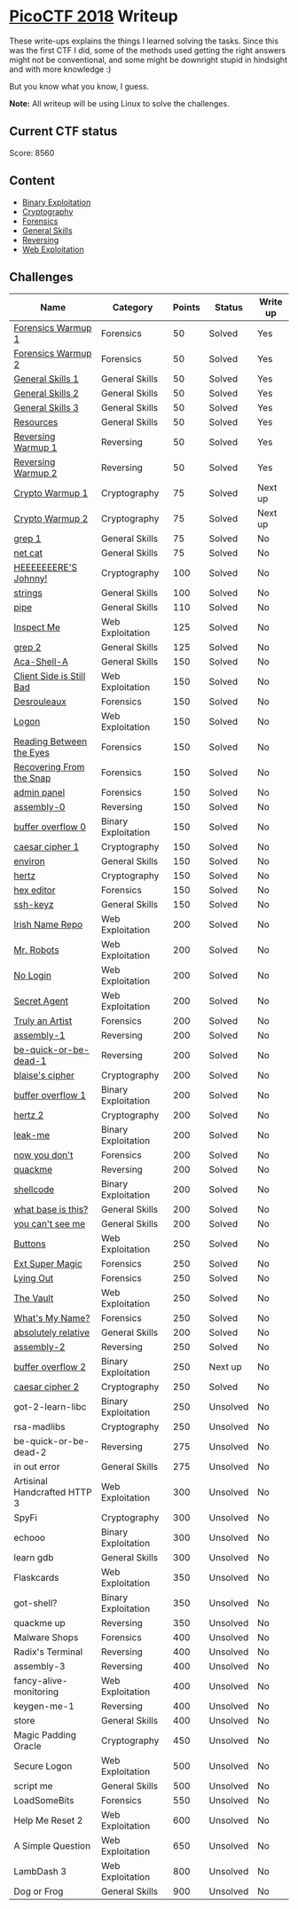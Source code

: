 # [PicoCTF 2018](https://2018game.picoctf.com/) Writeup

These write-ups explains the things I learned solving the tasks. Since this was the first CTF I did, some of the methods used getting the right answers might not be conventional, and some might be downright stupid in hindsight and with more knowledge :)

But you know what you know, I guess. 

**Note:** All writeup will be using Linux to solve the challenges.  


## Current CTF status

Score: 8560


## Content
- [Binary Exploitation](./Binary%20Exploitation)
- [Cryptography](./Cryptography)
- [Forensics](./Forensics)
- [General Skills](./General%20Skills)
- [Reversing](./Reversing)
- [Web Exploitation](./Web%20Exploitation)


## Challenges

|Name|Category|Points|Status|Write up
|-|-|-|-|-|
|[Forensics Warmup 1](Forensics/Forensics%20Warmup%201)|Forensics|50|Solved|Yes|
|[Forensics Warmup 2](Forensics/Forensics%20Warmup%202)|Forensics|50|Solved|Yes|
|[General Skills 1](General%20Skills/General%20Warmup%201)|General Skills|50|Solved|Yes|
|[General Skills 2](General%20Skills/General%20Warmup%202)|General Skills|50|Solved|Yes|
|[General Skills 3](General%20Skills/General%20Warmup%203)|General Skills|50|Solved|Yes|
|[Resources](General%20Skills/Resources)|General Skills|50|Solved|Yes|
|[Reversing Warmup 1](Reversing/Reversing%20Warmup%201)|Reversing|50|Solved|Yes|
|[Reversing Warmup 2](Reversing/Reversing%20Warmup%202)|Reversing|50|Solved|Yes|
|[Crypto Warmup 1](Cryptography/Crypto%20Warmup%201)|Cryptography|75|Solved|Next up|
|[Crypto Warmup 2](Cryptography/Crypto%20Warmup%202)|Cryptography|75|Solved|Next up|
|[grep 1](General%20Skills/grep%201)|General Skills|75|Solved|No|
|[net cat](General%20Skills/net%20cat)|General Skills|75|Solved|No|
|[HEEEEEEERE'S Johnny!](Cryptography/HEEEEEEERE%27S%20Johnny!)|Cryptography|100|Solved|No|
|[strings](General%20Skills/strings)|General Skills|100|Solved|No|
|[pipe](General%20Skills/pipe)|General Skills|110|Solved|No|
|[Inspect Me](Web%20Exploitation/Inspect%20Me)|Web Exploitation|125|Solved|No|
|[grep 2](General%20Skills/grep%202)|General Skills|125|Solved|No|
|[Aca-Shell-A](General%20Skills/Aca-Shell-A)|General Skills|150|Solved|No|
|[Client Side is Still Bad](Web%20Exploitation/Client%20Side%20is%20Still%20Bad)|Web Exploitation|150|Solved|No|
|[Desrouleaux](Forensics/Desrouleaux)|Forensics|150|Solved|No|
|[Logon](Web%20Exploitation/Logon)|Web Exploitation|150|Solved|No|
|[Reading Between the Eyes](Forensics/Reading%20Between%20the%20Eyes)|Forensics|150|Solved|No|
|[Recovering From the Snap](Forensics/Recovering%20From%20the%20Snap)|Forensics|150|Solved|No|
|[admin panel](Forensics/admin%20panel)|Forensics|150|Solved|No|
|[assembly-0](Reversing/assembly-0)|Reversing|150|Solved|No|
|[buffer overflow 0](Binary%20Exploitation/buffer%20overflow%200)|Binary Exploitation|150|Solved|No|
|[caesar cipher 1](Cryptography/caesar%20cipher%201)|Cryptography|150|Solved|No|
|[environ](General%20Skills/environ)|General Skills|150|Solved|No|
|[hertz](Cryptography/hertz)|Cryptography|150|Solved|No|
|[hex editor](Forensics/hex%20editor)|Forensics|150|Solved|No|
|[ssh-keyz](General%20Skills/ssh-keyz)|General Skills|150|Solved|No|
|[Irish Name Repo](Web%20Exploitation/Irish%20Name%20Repo)|Web Exploitation|200|Solved|No|
|[Mr. Robots](Web%20Exploitation/Mr.%20Robots)|Web Exploitation|200|Solved|No|
|[No Login](Web%20Exploitation/No%20Login)|Web Exploitation|200|Solved|No|
|[Secret Agent](Web%20Exploitation/Secret%20Agent)|Web Exploitation|200|Solved|No|
|[Truly an Artist](Forensics/Truly%20an%20Artist)|Forensics|200|Solved|No|
|[assembly-1](Reversing/assembly-1)|Reversing|200|Solved|No|
|[be-quick-or-be-dead-1](Reversing/be-quick-or-be-dead-1)|Reversing|200|Solved|No|
|[blaise's cipher](Cryptography/blaise%27s%20cipher)|Cryptography|200|Solved|No|
|[buffer overflow 1](Binary%20Exploitation/buffer%20overflow%201)|Binary Exploitation|200|Solved|No|
|[hertz 2](Cryptography/hertz%202)|Cryptography|200|Solved|No|
|[leak-me](Binary%20Exploitation/leak-me)|Binary Exploitation|200|Solved|No|
|[now you don't](Forensics/now%20you%20don%27t)|Forensics|200|Solved|No|
|[quackme](Reversing/quackme)|Reversing|200|Solved|No|
|[shellcode](Binary%20Exploitation/shellcode)|Binary Exploitation|200|Solved|No|
|[what base is this?](General%20Skills/what%20base%20is%20this)|General Skills|200|Solved|No|
|[you can't see me](General%20Skills/you%20can%27t%20see%20me)|General Skills|200|Solved|No|
|[Buttons](Web%20Exploitation/Buttons)|Web Exploitation|250|Solved|No|
|[Ext Super Magic](Forensics/Ext%20Super%20Magic)|Forensics|250|Solved|No|
|[Lying Out](Forensics/Lying%20Out)|Forensics|250|Solved|No|
|[The Vault](Web%20Exploitation/The%20Vault)|Web Exploitation|250|Solved|No|
|[What's My Name?](Forensics/What%27s%20My%20Name)|Forensics|250|Solved|No|
|[absolutely relative](General%20Skills/absolutely%20relative)|General Skills|200|Solved|No|
|[assembly-2](Reversing/assembly-2)|Reversing|250|Solved|No|
|[buffer overflow 2](Binary%20Exploitation/buffer%20overflow%202)|Binary Exploitation|250|Next up|No|
|[caesar cipher 2](Cryptography/caesar%20cipher%202)|Cryptography|250|Solved|No|
|got-2-learn-libc|Binary Exploitation|250|Unsolved|No|
|rsa-madlibs|Cryptography|250|Unsolved|No|
|be-quick-or-be-dead-2|Reversing|275|Unsolved|No|
|in out error|General Skills|275|Unsolved|No|
|Artisinal Handcrafted HTTP 3|Web Exploitation|300|Unsolved|No|
|SpyFi|Cryptography|300|Unsolved|No|
|echooo|Binary Exploitation|300|Unsolved|No|
|learn gdb|General Skills|300|Unsolved|No|
|Flaskcards|Web Exploitation|350|Unsolved|No|
|got-shell?|Binary Exploitation|350|Unsolved|No|
|quackme up|Reversing|350|Unsolved|No|
|Malware Shops|Forensics|400|Unsolved|No|
|Radix's Terminal|Reversing|400|Unsolved|No|
|assembly-3|Reversing|400|Unsolved|No| 
|fancy-alive-monitoring|Web Exploitation|400|Unsolved|No|
|keygen-me-1|Reversing|400|Unsolved|No|
|store|General Skills|400|Unsolved|No|
|Magic Padding Oracle|Cryptography|450|Unsolved|No|
|Secure Logon|Web Exploitation|500|Unsolved|No| 
|script me|General Skills|500|Unsolved|No|
|LoadSomeBits|Forensics|550|Unsolved|No|
|Help Me Reset 2|Web Exploitation|600|Unsolved|No|
|A Simple Question|Web Exploitation|650|Unsolved|No|
|LambDash 3|Web Exploitation|800|Unsolved|No|
|Dog or Frog|General Skills|900|Unsolved|No|
